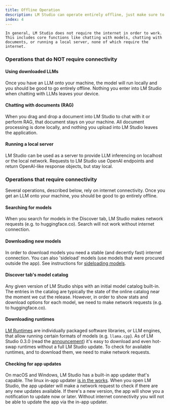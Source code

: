 ```yaml
---
title: Offline Operation
description: LM Studio can operate entirely offline, just make sure to get some model files first.
index: 4
---
```


```lms_notice
In general, LM Studio does not require the internet in order to work. This includes core functions like chatting with models, chatting with documents, or running a local server, none of which require the internet.
```

### Operations that do NOT require connectivity

#### Using downloaded LLMs

Once you have an LLM onto your machine, the model will run locally and you should be good to go entirely offline. Nothing you enter into LM Studio when chatting with LLMs leaves your device.

#### Chatting with documents (RAG)

When you drag and drop a document into LM Studio to chat with it or perform RAG, that document stays on your machine. All document processing is done locally, and nothing you upload into LM Studio leaves the application.

#### Running a local server

LM Studio can be used as a server to provide LLM inferencing on localhost or the local network. Requests to LM Studio use OpenAI endpoints and return OpenAI-like response objects, but stay local.

### Operations that require connectivity

Several operations, described below, rely on internet connectivity. Once you get an LLM onto your machine, you should be good to go entirely offline.

#### Searching for models

When you search for models in the Discover tab, LM Studio makes network requests (e.g. to huggingface.co). Search will not work without internet connection.

#### Downloading new models

In order to download models you need a stable (and decently fast) internet connection. You can also 'sideload' models (use models that were procured outside the app). See instructions for [sideloading models](/docs/advanced/sideload).

#### Discover tab's model catalog

Any given version of LM Studio ships with an initial model catalog built-in. The entries in the catalog are typically the state of the online catalog near the moment we cut the release. However, in order to show stats and download options for each model, we need to make network requests (e.g. to huggingface.co).

#### Downloading runtimes

[LM Runtimes](advanced/lm-runtimes) are individually packaged software libraries, or LLM engines, that allow running certain formats of models (e.g. `llama.cpp`). As of LM Studio 0.3.0 (read the [announcement](https://lmstudio.ai/blog/lmstudio-v0.3.0)) it's easy to download and even hot-swap runtimes without a full LM Studio update. To check for available runtimes, and to download them, we need to make network requests.

#### Checking for app updates

On macOS and Windows, LM Studio has a built-in app updater that's capable. The linux in-app updater [is in the works](https://github.com/lmstudio-ai/lmstudio-bug-tracker/issues/89). When you open LM Studio, the app updater will make a network request to check if there are any new updates available. If there's a new version, the app will show you a notification to update now or later.
Without internet connectivity you will not be able to update the app via the in-app updater.
